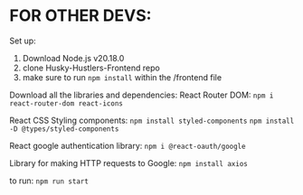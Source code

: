 # FOR OTHER DEVS:

Set up:
1) Download Node.js v20.18.0
2) clone Husky-Hustlers-Frontend repo
3) make sure to run `npm install` within the /frontend file

Download all the libraries and dependencies:
React Router DOM:
`npm i react-router-dom react-icons`

React CSS Styling components:
`npm install styled-components`
`npm install -D @types/styled-components`

React google authentication library:
`npm i @react-oauth/google`

Library for making HTTP requests to Google:
`npm install axios`

to run:
`npm run start`

